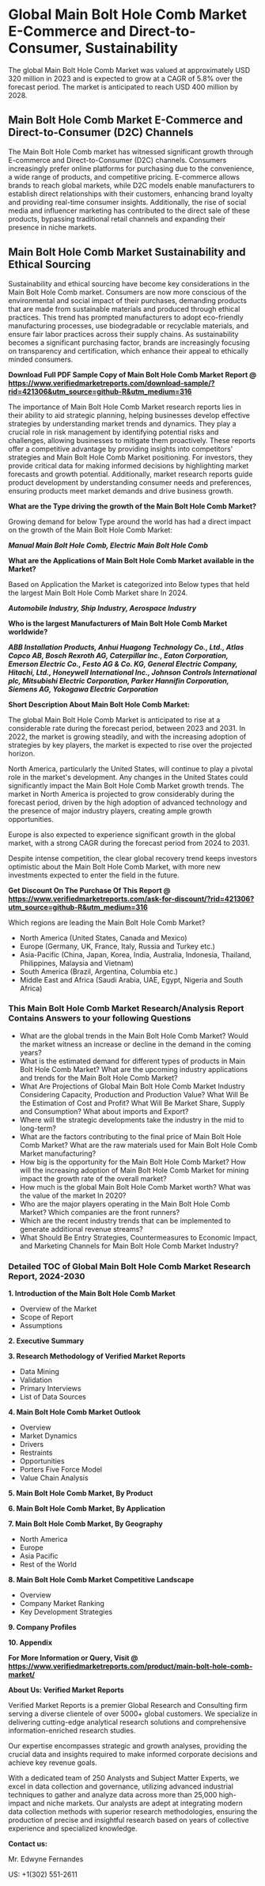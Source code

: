 <h1>Global Main Bolt Hole Comb Market E-Commerce and Direct-to-Consumer, Sustainability</h1><p class=""><p>The global Main Bolt Hole Comb Market was valued at approximately USD 320 million in 2023 and is expected to grow at a CAGR of 5.8% over the forecast period. The market is anticipated to reach USD 400 million by 2028.</p><h2>Main Bolt Hole Comb Market E-Commerce and Direct-to-Consumer (D2C) Channels</h2><p>The Main Bolt Hole Comb market has witnessed significant growth through E-commerce and Direct-to-Consumer (D2C) channels. Consumers increasingly prefer online platforms for purchasing due to the convenience, a wide range of products, and competitive pricing. E-commerce allows brands to reach global markets, while D2C models enable manufacturers to establish direct relationships with their customers, enhancing brand loyalty and providing real-time consumer insights. Additionally, the rise of social media and influencer marketing has contributed to the direct sale of these products, bypassing traditional retail channels and expanding their presence in niche markets.</p><h2>Main Bolt Hole Comb Market Sustainability and Ethical Sourcing</h2><p>Sustainability and ethical sourcing have become key considerations in the Main Bolt Hole Comb market. Consumers are now more conscious of the environmental and social impact of their purchases, demanding products that are made from sustainable materials and produced through ethical practices. This trend has prompted manufacturers to adopt eco-friendly manufacturing processes, use biodegradable or recyclable materials, and ensure fair labor practices across their supply chains. As sustainability becomes a significant purchasing factor, brands are increasingly focusing on transparency and certification, which enhance their appeal to ethically minded consumers.</p></p><p class=""><strong>Download Full PDF Sample Copy of Main Bolt Hole Comb Market Report @ <a href="https://www.verifiedmarketreports.com/download-sample/?rid=421306&utm_source=github-R&utm_medium=316" target="_blank">https://www.verifiedmarketreports.com/download-sample/?rid=421306&utm_source=github-R&utm_medium=316</a></strong></p><p>The importance of&nbsp;Main Bolt Hole Comb Market research reports lies in their ability to aid strategic planning, helping businesses develop effective strategies by understanding market trends and dynamics. They play a crucial role in risk management by identifying potential risks and challenges, allowing businesses to mitigate them proactively. These reports offer a competitive advantage by providing insights into competitors' strategies and Main Bolt Hole Comb Market positioning. For investors, they provide critical data for making informed decisions by highlighting market forecasts and growth potential. Additionally, market research reports guide product development by understanding consumer needs and preferences, ensuring products meet market demands and drive business growth.</p><p><strong>What are the&nbsp;Type driving the growth of the Main Bolt Hole Comb Market?</strong></p><p id="" class="">Growing demand for below Type around the world has had a direct impact on the growth of the Main Bolt Hole Comb Market:</p><p class=""><em><strong>Manual Main Bolt Hole Comb, Electric Main Bolt Hole Comb</strong></em></p><p class=""><strong>What are the&nbsp;Applications&nbsp;of Main Bolt Hole Comb Market available in the Market?</strong></p><p id="" class="">Based on Application the Market is categorized into Below types that held the largest Main Bolt Hole Comb Market share In 2024.</p><p class=""><em><strong>Automobile Industry, Ship Industry, Aerospace Industry</strong></em></p><p class=""><strong>Who is the largest Manufacturers of Main Bolt Hole Comb Market worldwide?</strong></p><p><em><strong>ABB Installation Products, Anhui Huagong Technology Co., Ltd., Atlas Copco AB, Bosch Rexroth AG, Caterpillar Inc., Eaton Corporation, Emerson Electric Co., Festo AG & Co. KG, General Electric Company, Hitachi, Ltd., Honeywell International Inc., Johnson Controls International plc, Mitsubishi Electric Corporation, Parker Hannifin Corporation, Siemens AG, Yokogawa Electric Corporation</strong></em></p><p id="" class=""><strong>Short Description About Main Bolt Hole Comb Market:</strong></p><p>The global Main Bolt Hole Comb Market is anticipated to rise at a considerable rate during the forecast period, between 2023 and 2031. In 2022, the market is growing steadily, and with the increasing adoption of strategies by key players, the market is expected to rise over the projected horizon.</p><p>North America, particularly the United States, will continue to play a pivotal role in the market's development. Any changes in the United States could significantly impact the Main Bolt Hole Comb Market growth trends. The market in North America is projected to grow considerably during the forecast period, driven by the high adoption of advanced technology and the presence of major industry players, creating ample growth opportunities.</p><p>Europe is also expected to experience significant growth in the global market, with a strong CAGR during the forecast period from 2024 to 2031.</p><p>Despite intense competition, the clear global recovery trend keeps investors optimistic about the Main Bolt Hole Comb Market, with more new investments expected to enter the field in the future.</p><p id="" class=""><strong>Get Discount On The Purchase Of This Report @ <a href="https://www.verifiedmarketreports.com/ask-for-discount/?rid=421306?utm_source=github-R&utm_medium=316" target="_blank">https://www.verifiedmarketreports.com/ask-for-discount/?rid=421306?utm_source=github-R&utm_medium=316</a></strong></p><p class="">Which regions are leading the Main Bolt Hole Comb Market?</p><ul><li>North America (United States, Canada and Mexico)</li><li>Europe (Germany, UK, France, Italy, Russia and Turkey etc.)</li><li>Asia-Pacific (China, Japan, Korea, India, Australia, Indonesia, Thailand, Philippines, Malaysia and Vietnam)</li><li>South America (Brazil, Argentina, Columbia etc.)</li><li>Middle East and Africa (Saudi Arabia, UAE, Egypt, Nigeria and South Africa)</li></ul><h3 id="" class="">This Main Bolt Hole Comb Market Research/Analysis Report Contains Answers to your following Questions</h3><ul><li>What are the global trends in the Main Bolt Hole Comb Market? Would the market witness an increase or decline in the demand in the coming years?</li><li>What is the estimated demand for different types of products in Main Bolt Hole Comb Market? What are the upcoming industry applications and trends for the Main Bolt Hole Comb Market?</li><li>What Are Projections of Global Main Bolt Hole Comb Market Industry Considering Capacity, Production and Production Value? What Will Be the Estimation of Cost and Profit? What Will Be Market Share, Supply and Consumption? What about imports and Export?</li><li>Where will the strategic developments take the industry in the mid to long-term?</li><li>What are the factors contributing to the final price of Main Bolt Hole Comb Market? What are the raw materials used for Main Bolt Hole Comb Market manufacturing?</li><li>How big is the opportunity for the Main Bolt Hole Comb Market? How will the increasing adoption of Main Bolt Hole Comb Market for mining impact the growth rate of the overall market?</li><li>How much is the global Main Bolt Hole Comb Market worth? What was the value of the market In 2020?</li><li>Who are the major players operating in the Main Bolt Hole Comb Market? Which companies are the front runners?</li><li>Which are the recent industry trends that can be implemented to generate additional revenue streams?</li><li>What Should Be Entry Strategies, Countermeasures to Economic Impact, and Marketing Channels for Main Bolt Hole Comb Market Industry?</li></ul><h3 id="" class="">Detailed TOC of Global Main Bolt Hole Comb Market Research Report, 2024-2030</h3><p id="" class=""><strong>1. Introduction of the Main Bolt Hole Comb Market</strong></p><ul><li>Overview of the Market</li><li>Scope of Report</li><li>Assumptions</li></ul><p id="" class=""><strong>2. Executive Summary</strong></p><p id="" class=""><strong>3. Research Methodology of Verified Market Reports</strong></p><ul><li>Data Mining</li><li>Validation</li><li>Primary Interviews</li><li>List of Data Sources</li></ul><p id="" class=""><strong>4. Main Bolt Hole Comb Market Outlook</strong></p><ul><li>Overview</li><li>Market Dynamics</li><li>Drivers</li><li>Restraints</li><li>Opportunities</li><li>Porters Five Force Model</li><li>Value Chain Analysis</li></ul><p id="" class=""><strong>5. Main Bolt Hole Comb Market, By Product</strong></p><p id="" class=""><strong>6. Main Bolt Hole Comb Market, By Application</strong></p><p id="" class=""><strong>7. Main Bolt Hole Comb Market, By Geography</strong></p><ul><li>North America</li><li>Europe</li><li>Asia Pacific</li><li>Rest of the World</li></ul><p id="" class=""><strong>8. Main Bolt Hole Comb Market Competitive Landscape</strong></p><ul><li>Overview</li><li>Company Market Ranking</li><li>Key Development Strategies</li></ul><p id="" class=""><strong>9. Company Profiles</strong></p><p id="" class=""><strong>10. Appendix</strong></p><p id="" class=""><strong>For More Information or Query, Visit @ <a href="https://www.verifiedmarketreports.com/product/main-bolt-hole-comb-market/" target="_blank">https://www.verifiedmarketreports.com/product/main-bolt-hole-comb-market/</a></strong></p><p id="" class=""><strong>About Us: Verified Market Reports</strong></p><p id="" class="">Verified Market Reports is a premier Global Research and Consulting firm serving a diverse clientele of over 5000+ global customers. We specialize in delivering cutting-edge analytical research solutions and comprehensive information-enriched research studies.</p><p id="" class="">Our expertise encompasses strategic and growth analyses, providing the crucial data and insights required to make informed corporate decisions and achieve key revenue goals.</p><p id="" class="">With a dedicated team of 250 Analysts and Subject Matter Experts, we excel in data collection and governance, utilizing advanced industrial techniques to gather and analyze data across more than 25,000 high-impact and niche markets. Our analysts are adept at integrating modern data collection methods with superior research methodologies, ensuring the production of precise and insightful research based on years of collective experience and specialized knowledge.</p><p id="" class=""><strong>Contact us:</strong></p><p id="" class="">Mr. Edwyne Fernandes</p><p id="" class="">US: +1(302) 551-2611</p>